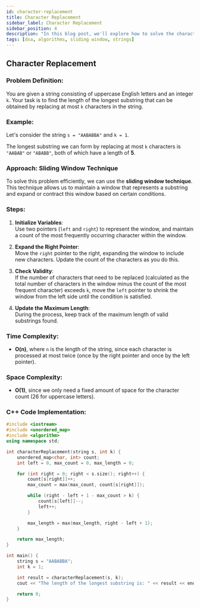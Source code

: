 ```yaml
---
id: character-replacement
title: Character Replacement
sidebar_label: Character Replacement
sidebar_position: 4
description: "In this blog post, we'll explore how to solve the character replacement problem using the sliding window technique."
tags: [dsa, algorithms, sliding window, strings]
---
```


## Character Replacement

### Problem Definition:

You are given a string consisting of uppercase English letters and an integer `k`. Your task is to find the length of the longest substring that can be obtained by replacing at most `k` characters in the string.

### Example:

Let's consider the string `s = "AABABBA"` and `k = 1`. 

The longest substring we can form by replacing at most `k` characters is `"AABAB"` or `"ABABB"`, both of which have a length of **5**.

### Approach: Sliding Window Technique

To solve this problem efficiently, we can use the **sliding window technique**. This technique allows us to maintain a window that represents a substring and expand or contract this window based on certain conditions.

### Steps:

1. **Initialize Variables**:  
   Use two pointers (`left` and `right`) to represent the window, and maintain a count of the most frequently occurring character within the window.

2. **Expand the Right Pointer**:  
   Move the `right` pointer to the right, expanding the window to include new characters. Update the count of the characters as you do this.

3. **Check Validity**:  
   If the number of characters that need to be replaced (calculated as the total number of characters in the window minus the count of the most frequent character) exceeds `k`, move the `left` pointer to shrink the window from the left side until the condition is satisfied.

4. **Update the Maximum Length**:  
   During the process, keep track of the maximum length of valid substrings found.

### Time Complexity:
- **O(n)**, where `n` is the length of the string, since each character is processed at most twice (once by the right pointer and once by the left pointer).

### Space Complexity:
- **O(1)**, since we only need a fixed amount of space for the character count (26 for uppercase letters).

### C++ Code Implementation:

```cpp
#include <iostream>
#include <unordered_map>
#include <algorithm>
using namespace std;

int characterReplacement(string s, int k) {
    unordered_map<char, int> count;
    int left = 0, max_count = 0, max_length = 0;

    for (int right = 0; right < s.size(); right++) {
        count[s[right]]++;
        max_count = max(max_count, count[s[right]]);

        while (right - left + 1 - max_count > k) {
            count[s[left]]--;
            left++;
        }

        max_length = max(max_length, right - left + 1);
    }

    return max_length;
}

int main() {
    string s = "AABABBA";
    int k = 1;

    int result = characterReplacement(s, k);
    cout << "The length of the longest substring is: " << result << endl;

    return 0;
}
```
